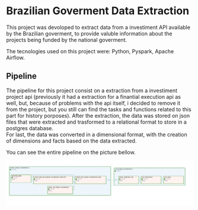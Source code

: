 # Brazilian Goverment Data Extraction

This project was devoloped to extract data from a investiment API available by the Brazilian goverment, to provide valuble information about the projects being funded by the national goverment.

The tecnologies used on this project were: Python, Pyspark, Apache Airflow.

## Pipeline
The pipeline for this project consist on a extraction from a investiment project api (previously it had a extraction for a finantial execution api as well, but, because of problems with the api itself, i decided to remove it from the project, but you still can find the tasks and functions related to this part for history porposes). After the extraction, the data was stored on json files that were extracted and trasformed to a relational format to store in a postgres database. \
For last, the data was converted in a dimensional format, with the creation of dimensions and facts based on the data extracted.

You can see the entire pipeline on the picture bellow.

![alt text](images/image.png)